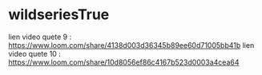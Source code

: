 # wildseriesTrue

lien video quete 9 : https://www.loom.com/share/4138d003d36345b89ee60d71005bb41b
lien video quete 10 : https://www.loom.com/share/10d8056ef86c4167b523d0003a4cea64

